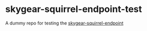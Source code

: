 # skygear-squirrel-endpoint-test
A dummy repo for testing the [skygear-squirrel-endpoint](https://github.com/tatgean/skygear-squirrel-endpoint)
